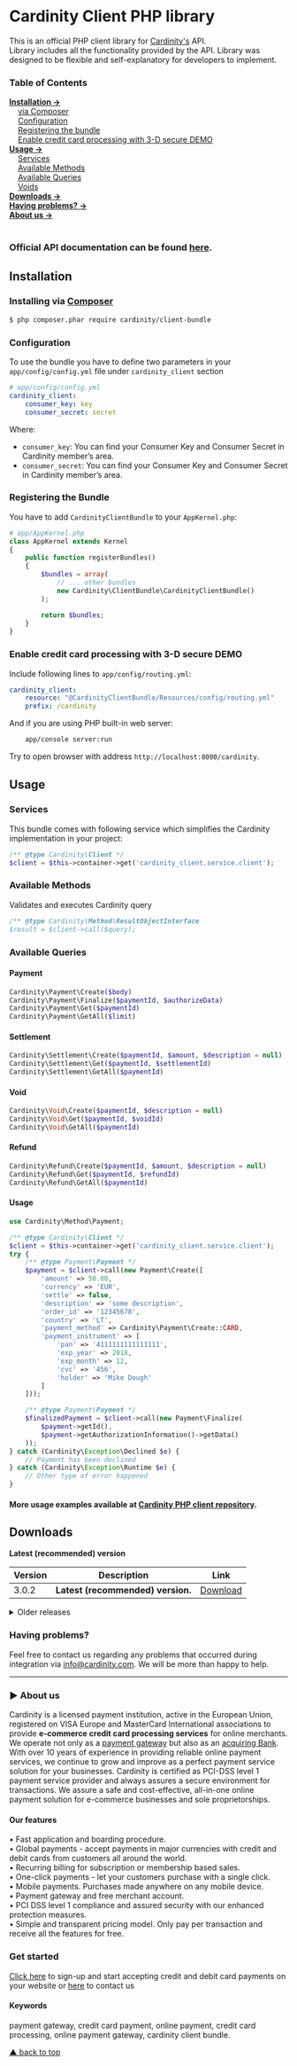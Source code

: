 # Cardinity Client PHP library

This is an official PHP client library for <a href="https://developers.cardinity.com/api/v1/">Cardinity's</a> API.<br>
Library includes all the functionality provided by the API. Library was designed to be flexible and self-explanatory for developers to implement.

### Table of Contents  
[<b>Installation →</b>](#installation)   
      [via Composer](#installing-via-composer)   
      [Configuration](#configuration)  
      [Registering the bundle](#registering-the-bundle)  
      [Enable credit card processing with 3-D secure DEMO](#Enable-credit-card-processing-with-3-D-secure-DEMO)             
[<b>Usage →</b>](#usage)   
      [Services](#services)   
      [Available Methods](#available-methods)  
      [Available Queries](#available-queries)  
      [Voids](#voids)             
 [<b>Downloads →</b>](#downloads)<br>
 [<b>Having problems? →</b>](#having-problems)<br>
 [<b>About us →</b>](#-aboutus)<br>     
<a name="headers"/>  
### Official API documentation can be found [here](https://developers.cardinity.com/api/v1/).

## Installation
### Installing via [Composer](https://getcomposer.org)
```bash
$ php composer.phar require cardinity/client-bundle
```

### Configuration
To use the bundle you have to define two parameters in your `app/config/config.yml` file under `cardinity_client` section
```yaml
# app/config/config.yml
cardinity_client:
    consumer_key: key
    consumer_secret: secret
```

Where:
-   `consumer_key`: You can find your Consumer Key and Consumer Secret in Cardinity member’s area.
-   `consumer_secret`: You can find your Consumer Key and Consumer Secret in Cardinity member’s area.

### Registering the Bundle
You have to add `CardinityClientBundle` to your `AppKernel.php`:
```php
# app/AppKernel.php
class AppKernel extends Kernel
{
    public function registerBundles()
    {
        $bundles = array(
            // ... other bundles
            new Cardinity\ClientBundle\CardinityClientBundle()
        );

        return $bundles;
    }
}
```

### Enable credit card processing with 3-D secure DEMO
Include following lines to `app/config/routing.yml`:

```yaml
cardinity_client:
    resource: "@CardinityClientBundle/Resources/config/routing.yml"
    prefix: /cardinity
```

And if you are using PHP built-in web server:
```bash
    app/console server:run
```

Try to open browser with address `http://localhost:8000/cardinity`.

## Usage
### Services
This bundle comes with following service which simplifies the
Cardinity implementation in your project:
```php
/** @type Cardinity\Client */
$client = $this->container->get('cardinity_client.service.client');
```

### Available Methods
Validates and executes Cardinity query
```php
/** @type Cardinity\Method\ResultObjectInterface
$result = $client->call($query);
```

### Available Queries

#### Payment
```php
Cardinity\Payment\Create($body)
Cardinity\Payment\Finalize($paymentId, $authorizeData)
Cardinity\Payment\Get($paymentId)
Cardinity\Payment\GetAll($limit)
```

#### Settlement
```php
Cardinity\Settlement\Create($paymentId, $amount, $description = null)
Cardinity\Settlement\Get($paymentId, $settlementId)
Cardinity\Settlement\GetAll($paymentId)
```

#### Void
```php
Cardinity\Void\Create($paymentId, $description = null)
Cardinity\Void\Get($paymentId, $voidId)
Cardinity\Void\GetAll($paymentId)
```

#### Refund
```php
Cardinity\Refund\Create($paymentId, $amount, $description = null)
Cardinity\Refund\Get($paymentId, $refundId)
Cardinity\Refund\GetAll($paymentId)
```

#### Usage
```php
use Cardinity\Method\Payment;

/** @type Cardinity\Client */
$client = $this->container->get('cardinity_client.service.client');
try {
    /** @type Payment\Payment */
    $payment = $client->call(new Payment\Create([
        'amount' => 50.00,
        'currency' => 'EUR',
        'settle' => false,
        'description' => 'some description',
        'order_id' => '12345678',
        'country' => 'LT',
        'payment_method' => Cardinity\Payment\Create::CARD,
        'payment_instrument' => [
            'pan' => '4111111111111111',
            'exp_year' => 2018,
            'exp_month' => 12,
            'cvc' => '456',
            'holder' => 'Mike Dough'
        ]
    ]));

    /** @type Payment\Payment */
    $finalizedPayment = $client->call(new Payment\Finalize(
        $payment->getId(),
        $payment->getAuthorizationInformation()->getData()
    ));
} catch (Cardinity\Exception\Declined $e) {
    // Payment has been declined
} catch (Cardinity\Exception\Runtime $e) {
    // Other type of error happened
}
```

#### More usage examples available at [Cardinity PHP client repository](https://github.com/cardinity/cardinity-sdk-php).


## Downloads
<b>Latest (recommended) version</b>
  
| Version       | Description                                         |Link        |
| ------------- |-----------------------------------------------------|------------|
| 3.0.2         | <b>Latest (recommended) version.</b> | <a href="https://github.com/cardinity/cardinity-sdk-php/releases/tag/v3.0.2">Download</a> |

<details show>
  <summary>Older releases</summary>
   
| Version       | Description                                         |Link        |
| ------------- |-----------------------------------------------------|------------|
| 3.0.1 | Backword compatibility issue fix | <a href="https://github.com/cardinity/cardinity-sdk-php/releases/tag/v3.0.1">Download</a> |
| 3.0.0 | <b>Updated for 3D secure version 2</b><br><details show><summary>Added</summary>```threeDS2AuthorizationInformation``` property to ```Payment``` class<br>```getThreeds2data``` method to ```Payment``` class<br>```setThreeds2data``` method to ```Payment``` class<br>```isThreedsV1``` method to ```Payment``` class<br>```isThreedsV2``` method to ```Payment``` class<br>```getThreeDS2DataConstraints``` method to ```Create``` class<br>```getBrowserInfoConstraints``` method to ```Create``` class<br>```getAdressConstraints``` method to ```Create``` class<br>```getCardHolderInfoConstraints``` method to ```Create``` class<br>```buildElement``` method to ```Create``` class<br>```paymentId``` property to ```Finalize``` class<br>```finalizeKey``` property to ```Finalize``` class<br>```Method\Payment\ThreeDS2Data``` parameters<br>```Method\Payment\TreeDS2AthorizationInformation``` class</details><br><details show><summary>Changed</summary>Updated ```php``` to version 7.2.x<br>Updated ```symfony/validator``` to version 5.x<br>Updated ```phpspec/phpspec``` to version 6.2<br>Updated ```phpunit/phpunit``` to version 8.5<br>Updated ```symfony/yaml``` to version 4.4<br>Refactored ```Create``` class to build validation parameters using ```buildElement``` method<br>Updated ```getValidationConstraints``` method of ```Create``` class<br>Updated ```getPaymentInstrumentConstraints``` method of ```Create``` class<br>Updated ```__construct``` method of ```Finalize``` class<br>Updated ```getAttributes``` method of ```Finalize``` class<br>Updated ```getValidationConstraints``` method of ```Finalize``` class</details>| <a href="https://github.com/cardinity/cardinity-sdk-php/releases/tag/v3.0.0">Download</a> |
| 2.1.0 | Added: ```isDeclined``` method to ```Payment``` class <br> ```isApproved``` and ```isDeclined``` methods to Refund class. <br> ```isApproved``` and ```isDeclined``` methods to Settlement class. <br> ```isApproved``` and ```isDeclined``` methods to VoidPayment class. | <a href="https://github.com/cardinity/cardinity-sdk-php/releases/tag/v2.1.0">Download</a> |
| 2.0.0 | Changes:<br>- Renamed Cardinity\Method\Void to Cardinity\Method\VoidPayment<br>- Renamed Void.php to VoidPayment.php<br>Removed<br>- ResultObjectPropertyNotFound.php| <a href="https://github.com/cardinity/cardinity-sdk-php/releases/tag/v2.0.0">Download</a> |
| 1.1.1 | Allow Symfony Validator 4<br>Remove exception throw when response object changes | <a href="https://github.com/cardinity/cardinity-sdk-php/releases/tag/v1.1.1">Download</a> |
| 1.1.0 | Upgrade to Guzzle 6 | <a href="https://github.com/cardinity/cardinity-sdk-php/releases/tag/v1.1.0">Download</a> |
| 1.0.3 | Get all payments default limit | <a href="https://github.com/cardinity/cardinity-sdk-php/releases/tag/v1.0.3">Download</a> |
| 1.0.1         | Bug "Client::__construct() has too many arguments issue" fixed.  | <a href="https://github.com/cardinity/cardinity-sdk-php/releases/tag/v1.0.2">Download</a> |
| 1.0.1 | Bigfixes. Fixed issue found on PHP 5.4 | <a href="https://github.com/cardinity/cardinity-sdk-php/releases/tag/v1.0.1">Download</a>
</details>

### Having problems?  

Feel free to contact us regarding any problems that occurred during integration via info@cardinity.com. We will be more than happy to help.


-----

### ► About us
Cardinity is a licensed payment institution, active in the European Union, registered on VISA Europe and MasterCard International associations to provide <b>e-commerce credit card processing services</b> for online merchants. We operate not only as a <u>payment gateway</u> but also as an <u>acquiring Bank</u>. With over 10 years of experience in providing reliable online payment services, we continue to grow and improve as a perfect payment service solution for your businesses. Cardinity is certified as PCI-DSS level 1 payment service provider and always assures a secure environment for transactions. We assure a safe and cost-effective, all-in-one online payment solution for e-commerce businesses and sole proprietorships.<br>
#### Our features
• Fast application and boarding procedure.   
• Global payments - accept payments in major currencies with credit and debit cards from customers all around the world.   
• Recurring billing for subscription or membership based sales.  
• One-click payments - let your customers purchase with a single click.   
• Mobile payments. Purchases made anywhere on any mobile device.   
• Payment gateway and free merchant account.   
• PCI DSS level 1 compliance and assured security with our enhanced protection measures.   
• Simple and transparent pricing model. Only pay per transaction and receive all the features for free.
### Get started
<a href="https://cardinity.com/sign-up">Click here</a> to sign-up and start accepting credit and debit card payments on your website or <a href="https://cardinity.com/company/contact-us">here</a> to contact us 
#### Keywords
payment gateway, credit card payment, online payment, credit card processing, online payment gateway, cardinity client bundle.     

  
 [▲ back to top](#Cardinity-Client-PHP-Library)
